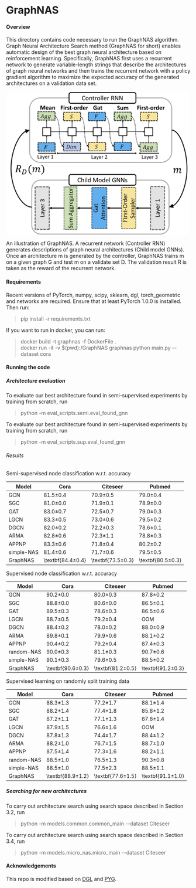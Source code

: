 # GraphNAS

#### Overview
This directory contains code necessary to run the GraphNAS algorithm. Graph Neural Architecture Search method (GraphNAS 
for short) enables automatic design of the best graph neural architecture based on reinforcement learning. 
Specifically, GraphNAS first uses a recurrent network to generate variable-length strings that describe the 
architectures of graph neural networks and then trains the recurrent network with a policy gradient algorithm 
to maximize the expected accuracy of the generated architectures on a validation data set.

<p align="center">
<img src="./images/macro_search.png" width="500"  alt="A simple illustration of GraphNAS" align=center>
</p>
An illustration of GraphNAS. A recurrent network (Controller RNN) generates descriptions of graph neural architectures (Child model GNNs). Once an architecture m is generated by the controller, GraphNAS trains m on a given graph G and test m on a validate set D. The validation result R is taken as the reward of the recurrent network.



#### Requirements
Recent versions of PyTorch, numpy, scipy, sklearn, dgl, torch_geometric and networkx are required.
Ensure that at least PyTorch 1.0.0 is installed. Then run:
>  pip install -r requirements.txt

If you want to run in docker, you can run:
>  docker build -t graphnas -f DockerFile . \
>  docker run -it -v $(pwd):/GraphNAS graphnas python main.py --dataset cora

#### Running the code
##### Architecture evaluation
To evaluate our best architecture found in semi-supervised experiments by training from scratch, run
> python -m eval_scripts.semi.eval_found_gnn

To evaluate our best architecture found in semi-supervised experiments by training from scratch, run
> python -m eval_scripts.sup.eval_found_gnn
###### Results
Semi-supervised node classification w.r.t. accuracy

Model| Cora | Citeseer | Pubmed
|-|-|-|-| 
GCN    | 81.5$\pm$0.4 | 70.9$\pm$0.5   | 79.0$\pm$0.4  
SGC    |  81.0$\pm$0.0 |   71.9$\pm$0.1   |  78.9$\pm$0.0   
GAT    |  83.0$\pm$0.7  |  72.5$\pm$0.7   | 79.0$\pm$0.3    
LGCN    |  83.3$\pm$0.5  | 73.0$\pm$0.6    |  79.5$\pm$0.2   
DGCN    |  82.0$\pm$0.2  | 72.2$\pm$0.3    |  78.6$\pm$0.1   
ARMA    |  82.8$\pm$0.6  | 72.3$\pm$1.1    |  78.8$\pm$0.3   
APPNP   |  83.3$\pm$0.6  | 71.8$\pm$0.4    |  80.2$\pm$0.2   
simple-NAS |  81.4$\pm$0.6  |  71.7$\pm$0.6    |  79.5$\pm$0.5  
GraphNAS | \textbf{84.4$\pm$0.4}  | \textbf{73.5$\pm$0.3}    | \textbf{80.5$\pm$0.3}    
		
Supervised node classification w.r.t. accuracy	

Model| Cora | Citeseer | Pubmed  
|-|-|-|-| 
GCN    | 90.2$\pm$0.0  | 80.0$\pm$0.3   | 87.8$\pm$0.2  
SGC    | 88.8$\pm$0.0 |  80.6$\pm$0.0   |   86.5$\pm$0.1  
GAT    |  89.5$\pm$0.3  |  78.6$\pm$0.3    |  86.5$\pm$0.6   
LGCN    | 88.7$\pm$0.5  | 79.2$\pm$0.4     |  OOM    
DGCN    |  88.4$\pm$0.2  |  78.0$\pm$0.2    |  88.0$\pm$0.9    
ARMA    |  89.8$\pm$0.1  |  79.9$\pm$0.6    |  88.1$\pm$0.2    
APPNP    | 90.4$\pm$0.2  | 79.2$\pm$0.4     | 87.4$\pm$0.3    
random-NAS | 90.0$\pm$0.3   |  81.1$\pm$0.3    | 90.7$\pm$0.6    
simple-NAS | 90.1$\pm$0.3  |  79.6$\pm$0.5    |  88.5$\pm$0.2  
GraphNAS | \textbf{90.6$\pm$0.3}   |  \textbf{81.2$\pm$0.5}   | \textbf{91.2$\pm$0.3}     
	
Supervised learning on randomly split training data

Model| Cora | Citeseer | Pubmed  
|-|-|-|-| 
GCN    | 88.3$\pm$1.3 | 77.2$\pm$1.7   | 88.1$\pm$1.4  
SGC    | 88.2$\pm$1.4  |  77.4$\pm$1.8   |  85.8$\pm$1.2      
GAT    | 87.2$\pm$1.1   |   77.1$\pm$1.3   | 87.8$\pm$1.4    
LGCN    | 87.9$\pm$1.5   |   76.6$\pm$1.6   | OOM    
DGCN    | 87.8$\pm$1.3  |   74.4$\pm$1.7   |  88.4$\pm$1.2    
ARMA    | 88.2$\pm$1.0  |   76.7$\pm$1.5   |  88.7$\pm$1.0    
APPNP    | 87.5$\pm$1.4   |  77.3$\pm$1.6    |  88.2$\pm$1.1    
random-NAS |  88.5$\pm$1.0  |  76.5$\pm$1.3    | 90.3$\pm$0.8   
simple-NAS |  88.5$\pm$1.0  |   77.5$\pm$2.3   |  88.5$\pm$1.1    
GraphNAS | \textbf{88.9$\pm$1.2}  |  \textbf{77.6$\pm$1.5}    |  \textbf{91.1$\pm$1.0} 
       
##### Searching for new architectures
To carry out architecture search using search space described in Section 3.2, run
> python -m models.common.common_main --dataset Citeseer

To carry out architecture search using search space described in Section 3.4, run
> python -m models.micro_nas.micro_main --dataset Citeseer 



#### Acknowledgements
This repo is modified based on [DGL](https://github.com/dmlc/dgl) and [PYG](https://github.com/rusty1s/pytorch_geometric).
